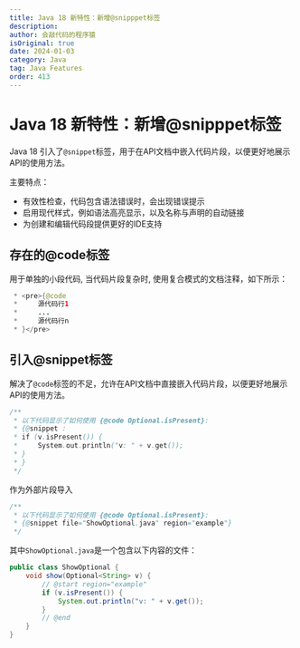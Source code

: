 ```yaml
---
title: Java 18 新特性：新增@snipppet标签
description:
author: 会敲代码的程序猿
isOriginal: true
date: 2024-01-03
category: Java
tag: Java Features
order: 413
---
```


# Java 18 新特性：新增@snipppet标签

Java 18 引入了`@snippet`标签，用于在API文档中嵌入代码片段，以便更好地展示API的使用方法。

主要特点：

* 有效性检查，代码包含语法错误时，会出现错误提示
* 启用现代样式，例如语法高亮显示，以及名称与声明的自动链接
* 为创建和编辑代码段提供更好的IDE支持

## 存在的@code标签

用于单独的小段代码, 当代码片段复杂时, 使用复合模式的文档注释，如下所示：

```java
 * <pre>{@code
 *     源代码行1
 *     ...
 *     源代码行n
 * }</pre>
```

## 引入@snippet标签

解决了`@code`标签的不足，允许在API文档中直接嵌入代码片段，以便更好地展示API的使用方法。

```java
/**
 * 以下代码显示了如何使用 {@code Optional.isPresent}:
 * {@snippet :
 * if (v.isPresent()) {
 *     System.out.println("v: " + v.get());
 * }
 * }
 */
```

作为外部片段导入

```java
/**
 * 以下代码显示了如何使用 {@code Optional.isPresent}:
 * {@snippet file="ShowOptional.java" region="example"}
 */
```

其中`ShowOptional.java`是一个包含以下内容的文件：

```java
public class ShowOptional {
    void show(Optional<String> v) {
        // @start region="example"
        if (v.isPresent()) {
            System.out.println("v: " + v.get());
        }
        // @end
    }
}
```



